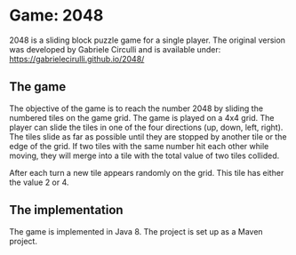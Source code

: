 # Game: 2048

2048 is a sliding block puzzle game for a single player. The original version was developed by Gabriele Circulli and is available under: https://gabrielecirulli.github.io/2048/

## The game

The objective of the game is to reach the number 2048 by sliding the numbered tiles on the game grid. The game is played on a 4x4 grid. The player can slide the tiles in one of the four directions (up, down, left, right). The tiles slide as far as possible until they are stopped by another tile or the edge of the grid. If two tiles with the same number hit each other while moving, they will merge into a tile with the total value of two tiles collided.

After each turn a new tile appears randomly on the grid. This tile has either the value 2 or 4.

## The implementation

The game is implemented in Java 8. The project is set up as a Maven project.